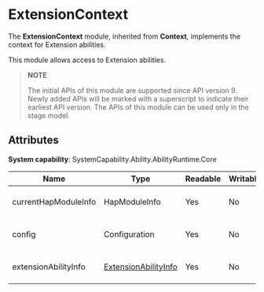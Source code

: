 # ExtensionContext

The **ExtensionContext** module, inherited from **Context**, implements the context for Extension abilities.

This module allows access to Extension abilities.

> **NOTE**
> 
> The initial APIs of this module are supported since API version 9. Newly added APIs will be marked with a superscript to indicate their earliest API version. 
> The APIs of this module can be used only in the stage model.

## Attributes

**System capability**: SystemCapability.Ability.AbilityRuntime.Core

| Name| Type| Readable| Writable| Description| 
| -------- | -------- | -------- | -------- | -------- |
| currentHapModuleInfo | HapModuleInfo | Yes| No| Information about the current HAP. | 
| config   | Configuration | Yes| No| Module configuration information.|
| extensionAbilityInfo | [ExtensionAbilityInfo](js-apis-bundle-ExtensionAbilityInfo.md) | Yes| No| Extension ability information.|
